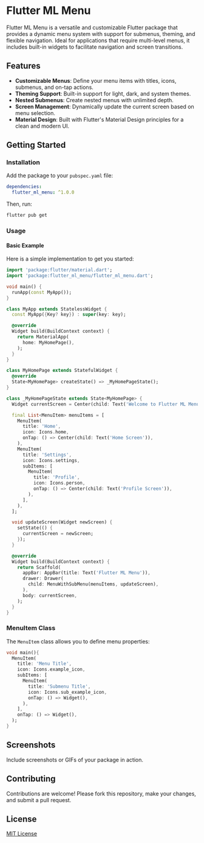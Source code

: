# Flutter ML Menu

Flutter ML Menu is a versatile and customizable Flutter package that provides a dynamic menu system with support for submenus, theming, and flexible navigation. Ideal for applications that require multi-level menus, it includes built-in widgets to facilitate navigation and screen transitions.

## Features

- **Customizable Menus**: Define your menu items with titles, icons, submenus, and on-tap actions.
- **Theming Support**: Built-in support for light, dark, and system themes.
- **Nested Submenus**: Create nested menus with unlimited depth.
- **Screen Management**: Dynamically update the current screen based on menu selection.
- **Material Design**: Built with Flutter's Material Design principles for a clean and modern UI.

## Getting Started

### Installation
Add the package to your `pubspec.yaml` file:

```yaml
dependencies:
  flutter_ml_menu: ^1.0.0
```

Then, run:

```sh
flutter pub get
```

### Usage

#### Basic Example
Here is a simple implementation to get you started:

```dart
import 'package:flutter/material.dart';
import 'package:flutter_ml_menu/flutter_ml_menu.dart';

void main() {
  runApp(const MyApp());
}

class MyApp extends StatelessWidget {
  const MyApp({Key? key}) : super(key: key);

  @override
  Widget build(BuildContext context) {
    return MaterialApp(
      home: MyHomePage(),
    );
  }
}

class MyHomePage extends StatefulWidget {
  @override
  State<MyHomePage> createState() => _MyHomePageState();
}

class _MyHomePageState extends State<MyHomePage> {
  Widget currentScreen = Center(child: Text('Welcome to Flutter ML Menu'));

  final List<MenuItem> menuItems = [
    MenuItem(
      title: 'Home',
      icon: Icons.home,
      onTap: () => Center(child: Text('Home Screen')),
    ),
    MenuItem(
      title: 'Settings',
      icon: Icons.settings,
      subItems: [
        MenuItem(
          title: 'Profile',
          icon: Icons.person,
          onTap: () => Center(child: Text('Profile Screen')),
        ),
      ],
    ),
  ];

  void updateScreen(Widget newScreen) {
    setState(() {
      currentScreen = newScreen;
    });
  }

  @override
  Widget build(BuildContext context) {
    return Scaffold(
      appBar: AppBar(title: Text('Flutter ML Menu')),
      drawer: Drawer(
        child: MenuWithSubMenu(menuItems, updateScreen),
      ),
      body: currentScreen,
    );
  }
}
```

### MenuItem Class
The `MenuItem` class allows you to define menu properties:

```dart
void main(){
  MenuItem(
    title: 'Menu Title',
    icon: Icons.example_icon,
    subItems: [
      MenuItem(
        title: 'Submenu Title',
        icon: Icons.sub_example_icon,
        onTap: () => Widget(),
      ),
    ],
    onTap: () => Widget(),
  ); 
}
```

## Screenshots
Include screenshots or GIFs of your package in action.

## Contributing
Contributions are welcome! Please fork this repository, make your changes, and submit a pull request.

## License
[MIT License](LICENSE)
